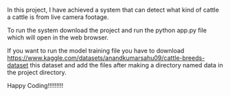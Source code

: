 In this project, I have achieved a system that can detect what kind of cattle a cattle is from live camera footage.

To run the system download the project and run the python app.py file which will open in the web browser.

If you want to run the model training file you have to download https://www.kaggle.com/datasets/anandkumarsahu09/cattle-breeds-dataset this dataset and add the files after making a directory named data in the project directory.


Happy Coding!!!!!!!!!
